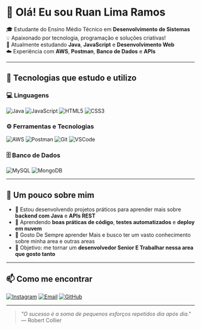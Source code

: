 # 👋 Olá! Eu sou Ruan Lima Ramos

🎓 Estudante do Ensino Médio Técnico em **Desenvolvimento de Sistemas**  
💡 Apaixonado por tecnologia, programação e soluções criativas!  
🚀 Atualmente estudando **Java**, **JavaScript** e **Desenvolvimento Web**  
☁️ Experiência com **AWS**, **Postman**, **Banco de Dados** e **APIs**  

---

## 🧠 Tecnologias que estudo e utilizo

### 💻 Linguagens
![Java](https://img.shields.io/badge/Java-%23ED8B00.svg?logo=openjdk&logoColor=white)
![JavaScript](https://img.shields.io/badge/JavaScript-%23F7DF1E.svg?logo=javascript&logoColor=black)
![HTML5](https://img.shields.io/badge/HTML5-%23E34F26.svg?logo=html5&logoColor=white)
![CSS3](https://img.shields.io/badge/CSS3-%231572B6.svg?logo=css3&logoColor=white)

### ⚙️ Ferramentas e Tecnologias
![AWS](https://img.shields.io/badge/AWS-%23FF9900.svg?logo=amazon-aws&logoColor=white)
![Postman](https://img.shields.io/badge/Postman-FF6C37?logo=postman&logoColor=white)
![Git](https://img.shields.io/badge/Git-%23F05033.svg?logo=git&logoColor=white)
![VSCode](https://img.shields.io/badge/VS%20Code-0078d7.svg?logo=visual-studio-code&logoColor=white)

### 🗄️ Banco de Dados
![MySQL](https://img.shields.io/badge/MySQL-%2300f.svg?logo=mysql&logoColor=white)
![MongoDB](https://img.shields.io/badge/MongoDB-%234ea94b.svg?logo=mongodb&logoColor=white)

---

## 🧩 Um pouco sobre mim

- 🔭 Estou desenvolvendo projetos práticos para aprender mais sobre **backend com Java** e **APIs REST**  
- 🌱 Aprendendo **boas práticas de código**, **testes automatizados** e **deploy em nuvem**  
- 💬 Gosto De Sempre aprender Mais e busco ter um vasto conhecimento sobre minha area e outras areas 
- 🎯 Objetivo: me tornar um **desenvolvedor Senior E Trabalhar nessa area que gosto tanto**  

---

## 📫 Como me encontrar

[![Instagram](https://img.shields.io/badge/Instagram-%23E4405F.svg?logo=instagram&logoColor=white)](https://www.instagram.com/ruan.z777/)
[![Email](https://img.shields.io/badge/Email-%23EA4335.svg?logo=gmail&logoColor=white)](mailto:Ruanlramos778@gmail.com)
[![GitHub](https://img.shields.io/badge/GitHub-%2312100E.svg?logo=github&logoColor=white)](https://github.com/Ruan76157)

---

> _"O sucesso é a soma de pequenos esforços repetidos dia após dia."_  
> — Robert Collier
